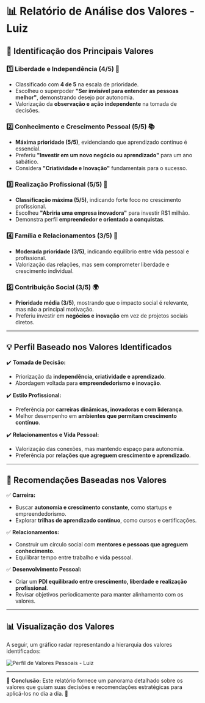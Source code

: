 # 📊 Relatório de Análise dos Valores - Luiz

## 🔎 Identificação dos Principais Valores

### 1️⃣ Liberdade e Independência (4/5) 🦅  
- Classificado com **4 de 5** na escala de prioridade.  
- Escolheu o superpoder **"Ser invisível para entender as pessoas melhor"**, demonstrando desejo por autonomia.  
- Valorização da **observação e ação independente** na tomada de decisões.  

### 2️⃣ Conhecimento e Crescimento Pessoal (5/5) 📚  
- **Máxima prioridade (5/5)**, evidenciando que aprendizado contínuo é essencial.  
- Preferiu **"Investir em um novo negócio ou aprendizado"** para um ano sabático.  
- Considera **"Criatividade e Inovação"** fundamentais para o sucesso.  

### 3️⃣ Realização Profissional (5/5) 💼  
- **Classificação máxima (5/5)**, indicando forte foco no crescimento profissional.  
- Escolheu **"Abriria uma empresa inovadora"** para investir R$1 milhão.  
- Demonstra perfil **empreendedor e orientado a conquistas**.  

### 4️⃣ Família e Relacionamentos (3/5) 🤝  
- **Moderada prioridade (3/5)**, indicando equilíbrio entre vida pessoal e profissional.  
- Valorização das relações, mas sem comprometer liberdade e crescimento individual.  

### 5️⃣ Contribuição Social (3/5) 🌍  
- **Prioridade média (3/5)**, mostrando que o impacto social é relevante, mas não a principal motivação.  
- Preferiu investir em **negócios e inovação** em vez de projetos sociais diretos.  

---

## 💡 Perfil Baseado nos Valores Identificados  

✔️ **Tomada de Decisão:**  
- Priorização da **independência, criatividade e aprendizado**.  
- Abordagem voltada para **empreendedorismo e inovação**.  

✔️ **Estilo Profissional:**  
- Preferência por **carreiras dinâmicas, inovadoras e com liderança**.  
- Melhor desempenho em **ambientes que permitam crescimento contínuo**.  

✔️ **Relacionamentos e Vida Pessoal:**  
- Valorização das conexões, mas mantendo espaço para autonomia.  
- Preferência por **relações que agreguem crescimento e aprendizado**.  

---

## 📌 Recomendações Baseadas nos Valores  

✅ **Carreira:**  
- Buscar **autonomia e crescimento constante**, como startups e empreendedorismo.  
- Explorar **trilhas de aprendizado contínuo**, como cursos e certificações.  

✅ **Relacionamentos:**  
- Construir um círculo social com **mentores e pessoas que agreguem conhecimento**.  
- Equilibrar tempo entre trabalho e vida pessoal.  

✅ **Desenvolvimento Pessoal:**  
- Criar um **PDI equilibrado entre crescimento, liberdade e realização profissional**.  
- Revisar objetivos periodicamente para manter alinhamento com os valores.  

---

## 📊 Visualização dos Valores  

A seguir, um gráfico radar representando a hierarquia dos valores identificados:

![Perfil de Valores Pessoais - Luiz](perfil_valores_pessoais_luiz.png)

---

📌 **Conclusão:** Este relatório fornece um panorama detalhado sobre os valores que guiam suas decisões e recomendações estratégicas para aplicá-los no dia a dia. 🚀  

